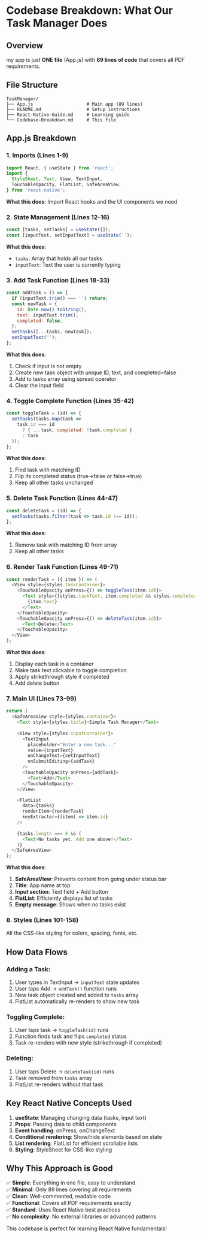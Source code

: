 # Codebase Breakdown: What Our Task Manager Does

## Overview
my app is just **ONE file** (App.js) with **89 lines of code** that covers all PDF requirements.

## File Structure
```
TaskManager/
├── App.js                    # Main app (89 lines)
├── README.md                 # Setup instructions
├── React-Native-Guide.md     # Learning guide
└── Codebase-Breakdown.md     # This file
```

## App.js Breakdown

### 1. Imports (Lines 1-9)
```javascript
import React, { useState } from 'react';
import {
  StyleSheet, Text, View, TextInput, 
  TouchableOpacity, FlatList, SafeAreaView,
} from 'react-native';
```
**What this does**: Import React hooks and the UI components we need

### 2. State Management (Lines 12-16)
```javascript
const [tasks, setTasks] = useState([]);
const [inputText, setInputText] = useState('');
```
**What this does**: 
- `tasks`: Array that holds all our tasks
- `inputText`: Text the user is currently typing

### 3. Add Task Function (Lines 18-33)
```javascript
const addTask = () => {
  if (inputText.trim() === '') return;
  const newTask = {
    id: Date.now().toString(),
    text: inputText.trim(),
    completed: false,
  };
  setTasks([...tasks, newTask]);
  setInputText('');
};
```
**What this does**:
1. Check if input is not empty
2. Create new task object with unique ID, text, and completed=false
3. Add to tasks array using spread operator
4. Clear the input field

### 4. Toggle Complete Function (Lines 35-42)
```javascript
const toggleTask = (id) => {
  setTasks(tasks.map(task => 
    task.id === id 
      ? { ...task, completed: !task.completed }
      : task
  ));
};
```
**What this does**:
1. Find task with matching ID
2. Flip its completed status (true→false or false→true)
3. Keep all other tasks unchanged

### 5. Delete Task Function (Lines 44-47)
```javascript
const deleteTask = (id) => {
  setTasks(tasks.filter(task => task.id !== id));
};
```
**What this does**:
1. Remove task with matching ID from array
2. Keep all other tasks

### 6. Render Task Function (Lines 49-71)
```javascript
const renderTask = ({ item }) => (
  <View style={styles.taskContainer}>
    <TouchableOpacity onPress={() => toggleTask(item.id)}>
      <Text style={[styles.taskText, item.completed && styles.completedTask]}>
        {item.text}
      </Text>
    </TouchableOpacity>
    <TouchableOpacity onPress={() => deleteTask(item.id)}>
      <Text>Delete</Text>
    </TouchableOpacity>
  </View>
);
```
**What this does**:
1. Display each task in a container
2. Make task text clickable to toggle completion
3. Apply strikethrough style if completed
4. Add delete button

### 7. Main UI (Lines 73-99)
```javascript
return (
  <SafeAreaView style={styles.container}>
    <Text style={styles.title}>Simple Task Manager</Text>
    
    <View style={styles.inputContainer}>
      <TextInput
        placeholder="Enter a new task..."
        value={inputText}
        onChangeText={setInputText}
        onSubmitEditing={addTask}
      />
      <TouchableOpacity onPress={addTask}>
        <Text>Add</Text>
      </TouchableOpacity>
    </View>

    <FlatList
      data={tasks}
      renderItem={renderTask}
      keyExtractor={(item) => item.id}
    />
    
    {tasks.length === 0 && (
      <Text>No tasks yet. Add one above!</Text>
    )}
  </SafeAreaView>
);
```
**What this does**:
1. **SafeAreaView**: Prevents content from going under status bar
2. **Title**: App name at top
3. **Input section**: Text field + Add button
4. **FlatList**: Efficiently displays list of tasks
5. **Empty message**: Shows when no tasks exist

### 8. Styles (Lines 101-158)
All the CSS-like styling for colors, spacing, fonts, etc.

## How Data Flows

### Adding a Task:
1. User types in TextInput → `inputText` state updates
2. User taps Add → `addTask()` function runs
3. New task object created and added to `tasks` array
4. FlatList automatically re-renders to show new task

### Toggling Complete:
1. User taps task → `toggleTask(id)` runs
2. Function finds task and flips `completed` status
3. Task re-renders with new style (strikethrough if completed)

### Deleting:
1. User taps Delete → `deleteTask(id)` runs
2. Task removed from `tasks` array
3. FlatList re-renders without that task

## Key React Native Concepts Used

1. **useState**: Managing changing data (tasks, input text)
2. **Props**: Passing data to child components
3. **Event handling**: onPress, onChangeText
4. **Conditional rendering**: Show/hide elements based on state
5. **List rendering**: FlatList for efficient scrollable lists
6. **Styling**: StyleSheet for CSS-like styling

## Why This Approach is Good

✅ **Simple**: Everything in one file, easy to understand  
✅ **Minimal**: Only 89 lines covering all requirements  
✅ **Clean**: Well-commented, readable code  
✅ **Functional**: Covers all PDF requirements exactly  
✅ **Standard**: Uses React Native best practices  
✅ **No complexity**: No external libraries or advanced patterns  

This codebase is perfect for learning React Native fundamentals! 